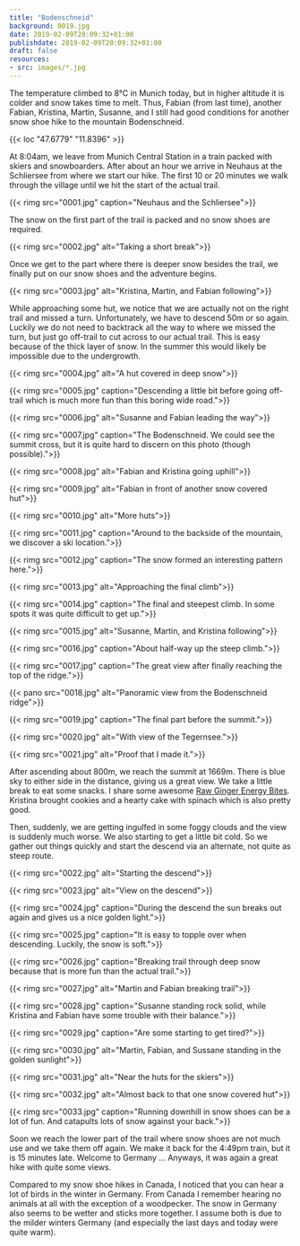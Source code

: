 ```yaml
---
title: "Bodenschneid"
background: 0019.jpg
date: 2019-02-09T20:09:32+01:00
publishdate: 2019-02-09T20:09:32+01:00
draft: false
resources:
- src: images/*.jpg
---
```


The temperature climbed to 8°C in Munich today, but in higher altitude it is
colder and snow takes time to melt. Thus, Fabian (from last time), another
Fabian, Kristina, Martin, Susanne, and I still had good conditions for
another snow shoe hike to the mountain Bodenschneid.

{{< loc "47.6779" "11.8396" >}}

At 8:04am, we leave from Munich Central Station in a train packed with skiers and
snowboarders. After about an hour we arrive in Neuhaus at the Schliersee from
where we start our hike. The first 10 or 20 minutes we walk through the
village until we hit the start of the actual trail.

{{< rimg src="0001.jpg" caption="Neuhaus and the Schliersee">}}

The snow on the first part of the trail is packed and no snow shoes are
required.

{{< rimg src="0002.jpg" alt="Taking a short break">}}

Once we get to the part where there is deeper snow besides the trail, we finally
put on our snow shoes and the adventure begins.

{{< rimg src="0003.jpg" alt="Kristina, Martin, and Fabian following">}}

While approaching some hut, we notice that we are actually not on the right
trail and missed a turn. Unfortunately, we have to descend 50m or so again.
Luckily we do not need to backtrack all the way to where we missed the turn, but
just go off-trail to cut across to our actual trail. This is easy because of the
thick layer of snow. In the summer this would likely be impossible due to the
undergrowth.

{{< rimg src="0004.jpg" alt="A hut covered in deep snow">}}

{{< rimg src="0005.jpg" caption="Descending a little bit before going off-trail which is much more fun than this boring wide road.">}}

{{< rimg src="0006.jpg" alt="Susanne and Fabian leading the way">}}

{{< rimg src="0007.jpg" caption="The Bodenschneid. We could see the summit cross, but it is quite hard to discern on this photo (though possible).">}}

{{< rimg src="0008.jpg" alt="Fabian and Kristina going uphill">}}

{{< rimg src="0009.jpg" alt="Fabian in front of another snow covered hut">}}

{{< rimg src="0010.jpg" alt="More huts">}}

{{< rimg src="0011.jpg" caption="Around to the backside of the mountain, we discover a ski location.">}}

{{< rimg src="0012.jpg" caption="The snow formed an interesting pattern here.">}}

{{< rimg src="0013.jpg" alt="Approaching the final climb">}}

{{< rimg src="0014.jpg" caption="The final and steepest climb. In some spots it was quite difficult to get up.">}}

{{< rimg src="0015.jpg" alt="Susanne, Martin, and Kristina following">}}

{{< rimg src="0016.jpg" caption="About half-way up the steep climb.">}}

{{< rimg src="0017.jpg" caption="The great view after finally reaching the top of the ridge.">}}

{{< pano src="0018.jpg" alt="Panoramic view from the Bodenschneid ridge">}}

{{< rimg src="0019.jpg" caption="The final part before the summit.">}}

{{< rimg src="0020.jpg" alt="With view of the Tegernsee.">}}

{{< rimg src="0021.jpg" alt="Proof that I made it.">}}

After ascending about 800m, we reach the summit at 1669m. There is blue sky to
either side in the distance, giving us a great view. We take a little break to
eat some snacks. I share some awesome [Raw Ginger Energy
Bites](http://www.onegreenplanet.org/vegan-recipe/raw-ginger-energy-bites/).
Kristina brought cookies and a hearty cake with spinach which is also pretty
good.

Then, suddenly, we are getting ingulfed in some foggy clouds and the view is
suddenly much worse. We also starting to get a little bit cold. So we gather out
things quickly and start the descend via an alternate, not quite as steep route.

{{< rimg src="0022.jpg" alt="Starting the descend">}}

{{< rimg src="0023.jpg" alt="View on the descend">}}

{{< rimg src="0024.jpg" caption="During the descend the sun breaks out again and gives us a nice golden light.">}}

{{< rimg src="0025.jpg" caption="It is easy to topple over when descending.  Luckily, the snow is soft.">}}

{{< rimg src="0026.jpg" caption="Breaking trail through deep snow because that is more fun than the actual trail.">}}

{{< rimg src="0027.jpg" alt="Martin and Fabian breaking trail">}}

{{< rimg src="0028.jpg" caption="Susanne standing rock solid, while Kristina and Fabian have some trouble with their balance.">}}

{{< rimg src="0029.jpg" caption="Are some starting to get tired?">}}

{{< rimg src="0030.jpg" alt="Martin, Fabian, and Sussane standing in the golden sunlight">}}

{{< rimg src="0031.jpg" alt="Near the huts for the skiers">}}

{{< rimg src="0032.jpg" alt="Almost back to that one snow covered hut">}}

{{< rimg src="0033.jpg" caption="Running downhill in snow shoes can be a lot of fun. And catapults lots of snow against your back.">}}

Soon we reach the lower part of the trail where snow shoes are not much use and
we take them off again. We make it back for the 4:49pm train, but it is 15
minutes late. Welcome to Germany ... Anyways, it was again a great hike with
quite some views.

Compared to my snow shoe hikes in Canada, I noticed that you can hear a lot of
birds in the winter in Germany. From Canada I remember hearing no animals at all
with the exception of a woodpecker. The snow in Germany also seems to be wetter
and sticks more together. I assume both is due to the milder winters Germany
(and especially the last days and today were quite warm).
